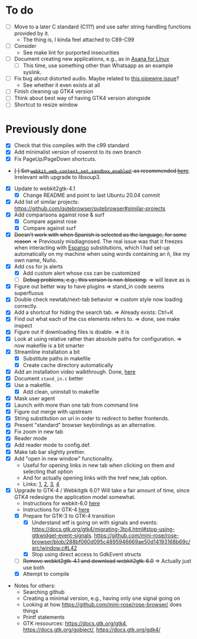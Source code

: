# To do

- [ ] Move to a later C standard (C11?) and use safer string handling functions provided by it.
  - The thing is, I kinda feel attached to C89-C99
- [ ] Consider
  - See make lint for purported insecurities
- [ ] Document creating new applications, e.g., as in [Asana for Linux](https://git.nunosempere.com/NunoSempere/asana-for-linux)
  - [ ] This time, use something other than Whatsapp as an example syslink.
- [ ] Fix bug about distorted audio. Maybe related to [this pipewire issue](<https://gitlab.freedesktop.org/pipewire/pipewire/-/issues/1547>)?
  - See whether it even exists at all
- [ ] Finish cleaning up GTK4 version
- [ ] Think about best way of having GTK4 version alongside
- [ ] Shortcut to resize window

# Previously done

- [x] Check that this compiles with the c99 standard
- [x] Add minimalist version of rosenrot to its own branch
- [x] Fix PageUp/PageDown shortcuts.
- ~~[ ] Set [`webkit_web_context_set_sandbox_enabled`](<https://webkitgtk.org/reference/webkit2gtk/2.36.8/WebKitWebContext.html#webkit-web-context-set-sandbox-enabled>), as recommended [here](<https://blogs.gnome.org/mcatanzaro/2022/11/04/stop-using-qtwebkit/>)~~. Irrelevant with upgrade to libsoup3.
- [x] Update to webkit2gtk-4.1
  - [x] Change README and point to last Ubuntu 20.04 commit
- [x] Add list of similar projects: <https://github.com/qutebrowser/qutebrowser#similar-projects>
- [x] Add comparisons against rose & surf
  - [x] Compare against rose
  - [x] Compare against surf
- [x] ~~Doesn't work with when Spanish is selected as the language, for some reason~~ => Previously misdiagnosed. The real issue was that it freezes when interacting with [Espanso](https://espanso.org/) substitutions, which I had set-up automatically on my machine when using words containing an ñ, like my own name, Nuño.
- [x] Add css for js alerts
  - [x] Add custom alert whose css can be customized
  - [ ] ~~Debug problems, e.g., this version is non-blocking.~~ => will leave as is 
- [x] Figure out better way to have plugins => stand_in code seems superfluous
- [x] Double check newtab/next-tab behavior => custom style now loading correctly.
- [x] Add a shortcut for hiding the search tab. => Already exists: Ctrl+K
- [x] Find out what each of the css elements refers to. => done, see make inspect
- [x] Figure out if downloading files is doable. => it is
- [x] Look at using relative rather than absolute paths for configuration. => now makefile is a bit smarter
- [x] Streamline installation a bit
  - [x] Substitute paths in makefile
  - [x] Create cache directory automatically
- [x] Add an installation video walkthrough. Done, [here](https://video.nunosempere.com/w/t3oAvJLPHTSAMViQ6zbwTV)
- [x] Document `stand_in.c` better
- [x] Use a makefile.
  - [x] Add clean, uninstall to makefile
- [x] Mask user agent
- [x] Launch with more than one tab from command line
- [x] Figure out merge with upstream
- [x] String substitution on uri in order to redirect to better frontends.
- [x] Present "standard" browser keybindings as an alternative.
- [x] Fix zoom in new tab
- [x] Reader mode
- [x] Add reader mode to config.def.
- [x] Make tab bar slightly prettier.
- [x] Add "open in new window" functionality. 
  - Useful for opening links in new tab when clicking on them and selecting that option
  - And for actually opening links with the href new_tab option.
  - Links: [1](<https://docs.gtk.org/gobject/func.signal_connect.html>), [2](<https://webkitgtk.org/reference/webkit2gtk/2.37.90/signal.AutomationSession.create-web-view.html>), [3](<https://webkitgtk.org/reference/webkit2gtk/2.26.0/WebKitWebView.html#WebKitWebView-create>), [4](<https://stackoverflow.com/questions/40180757/webkit2gtk-get-new-window-link>)
- [x] Upgrade to GTK-4 / Webkitgtk 6.0? Will take a fair amount of time, since GTK4 redesigns the application model somewhat.
  - Instructions for webkit-6.0 [here](https://github.com/WebKit/WebKit/blob/ed1422596dce5ff012e64a38faf402ac1674fc7e/Source/WebKit/gtk/migrating-to-webkitgtk-6.0.md)
  - Instructions for GTK-4 [here](https://docs.gtk.org/gtk4/migrating-3to4.html)
  - [x] Prepare for GTK-3 to GTK-4 transition
    - [x] Understand wtf is going on with signals and events: <https://docs.gtk.org/gtk4/migrating-3to4.html#stop-using-gtkwidget-event-signals>. <https://github.com/mini-rose/rose-browser/blob/288bf060d095c4895946669ae50d14193168b69c/src/window.c#L42>
    - [x] Stop using direct access to GdkEvent structs
  - [ ] ~~Remove webkit2gtk-4.1 and download webkit2gtk-6.0~~ => Actually just use both
  - [x] Attempt to compile
- Notes for others:
  - Searching github
  - Creating a minimal version, e.g., having only one signal going on
  - Looking at how https://github.com/mini-rose/rose-browser/ does things
  - Printf statements
  - GTK ressources: https://docs.gtk.org/gtk4, https://docs.gtk.org/gobject/, https://docs.gtk.org/gdk4/
